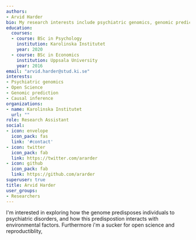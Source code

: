 ```yaml
---
authors:
- Arvid Harder
bio: My research interests include psychiatric genomics, genomic prediction, open science and causal inference
education:
  courses:
  - course: BSc in Psychology
    institution: Karolinska Institutet
    year: 2020
  - course: BSc in Economics
    institution: Uppsala University
    year: 2016
email: "arvid.harder@stud.ki.se"
interests:
- Psychiatric genomics
- Open Science
- Genomic prediction
- Causal inference
organizations:
- name: Karolinska Institutet
  url: ""
role: Research Assistant
social:
- icon: envelope
  icon_pack: fas
  link: '#contact'
- icon: twitter
  icon_pack: fab
  link: https://twitter.com/ararder
- icon: github
  icon_pack: fab
  link: https://github.com/ararder
superuser: true
title: Arvid Harder
user_groups:
- Researchers
---
```

I'm interested in exploring how the genome predisposes individuals to psychiatric disorders, and how this predispostion interacts with environmental factors. Furthermore i'm a sucker for open science and reproductiblity,
